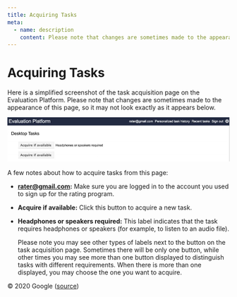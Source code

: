```yaml
---
title: Acquiring Tasks
meta:
  - name: description
    content: Please note that changes are sometimes made to the appearance of this page, so it may not look exactly as it appears on this page.
---
```


# Acquiring Tasks

Here is a simplified screenshot of the task acquisition page on the Evaluation Platform. Please note that changes are sometimes made to the appearance of this page, so it may not look exactly as it appears below.

![acquiring tasks example](../images/img848.jpg)

A few notes about how to acquire tasks from this page:

- **rater@gmail.com:** Make sure you are logged in to the account you used to sign up for the rating program.

- **Acquire if available:** Click this button to acquire a new task.

- **Headphones or speakers required:** This label indicates that the task requires headphones or speakers (for example, to listen to an audio file).

  Please note you may see other types of labels next to the button on the task acquisition page. Sometimes there will be only one button, while other times you may see more than one button displayed to distinguish tasks with different requirements. When there is more than one displayed, you may choose the one you want to acquire.

<div class="source">
© 2020 Google (<a href="https://static.googleusercontent.com/media/guidelines.raterhub.com///searchqualityevaluatorguidelines.pdf">source</a>)
</div>

